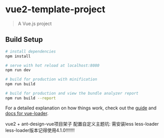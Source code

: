 # vue2-template-project

> A Vue.js project

## Build Setup

``` bash
# install dependencies
npm install

# serve with hot reload at localhost:8080
npm run dev

# build for production with minification
npm run build

# build for production and view the bundle analyzer report
npm run build --report
```

For a detailed explanation on how things work, check out the [guide](http://vuejs-templates.github.io/webpack/) and [docs for vue-loader](http://vuejs.github.io/vue-loader).

vue2 + ant-design-vue项目架子
配置自定义主题坑:
需安装less less-loader
less-loader版本记得使用4.1.0!!!!!!!
